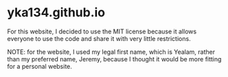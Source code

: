 # yka134.github.io

For this website, I decided to use the MIT license because it allows everyone to use the code and share it with very little restrictions. 

NOTE: for the website, I used my legal first name, which is Yealam, rather than my preferred name, Jeremy, because I thought it would be more fitting for a personal website.